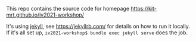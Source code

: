 This repo contains the source code for homepage https://kit-mrt.github.io/iv2021-workshop/

It's using [jekyll](https://jekyllrb.com/), see https://jekyllrb.com/ for details on how to run it locally. If it's all set up, `iv2021-workshop$ bundle exec jekyll serve` does the job.
